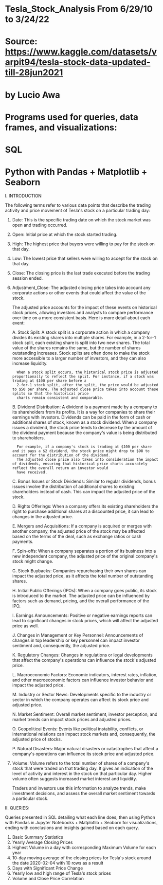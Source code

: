 # Tesla_Stock_Analysis From 6/29/10 to 3/24/22

# Source: https://www.kaggle.com/datasets/varpit94/tesla-stock-data-updated-till-28jun2021

# by Lucio Awa

# Programs used for queries, data frames, and visualizations:
# SQL
# Python with Pandas + Matplotlib + Seaborn

I. 	INTRODUCTION

The following terms refer to various data points that describe the trading activity and price movement of Tesla's stock on a particular trading day:

1. Date: This is the specific trading date on which the stock market was open and trading occurred.

2. Open: Initial price at which the stock started trading.

3. High: The highest price that buyers were willing to pay for the stock on that day.

4. Low: The lowest price that sellers were willing to accept for the stock on that day.

5. Close: The closing price is the last trade executed before the trading session ended.

6. Adjustment_Close: The adjusted closing price takes into account any corporate actions or other events that could affect the value of the stock. 

    The adjusted price accounts for the impact of these events on historical stock prices, allowing investors and analysts to compare performance over time on a more consistent basis. 
    Here is more detail about each event:

      A. Stock Split: A stock split is a corporate action in which a company divides its existing shares into multiple shares. For example, in a 2-for-1 stock split, each existing
         share is split into two new shares. The total value of the shares remains the same, but the number of shares outstanding increases. Stock splits are often done to make the
         stock more accessible to a larger number of investors, and they can also increase liquidity. 

         When a stock split occurs, the historical stock price is adjusted proportionally to reflect the split. For instance, if a stock was trading at $100 per share before a
         2-for-1 stock split, after the split, the price would be adjusted to $50 per share. The adjusted close price takes into account these splits so that the historical price
         charts remain consistent and comparable.

      B. Dividend Distribution: A dividend is a payment made by a company to its shareholders from its profits. It is a way for companies to share their earnings with investors.
         Dividends can be paid in the form of cash or additional shares of stock, known as a stock dividend. When a company issues a dividend, the stock price tends to decrease by
         the amount of the dividend payment because the company's value is being distributed to shareholders.

         For example, if a company's stock is trading at $100 per share and it pays a $2 dividend, the stock price might drop to $98 to account for the distribution of the dividend.
         The adjusted close price also takes into consideration the impact of dividends, ensuring that historical price charts accurately reflect the overall return an investor would
         have received.

      C. Bonus Issues or Stock Dividends: Similar to regular dividends, bonus issues involve the distribution of additional shares to existing shareholders instead of cash. This can
         impact the adjusted price of the stock.

      D. Rights Offerings: When a company offers its existing shareholders the right to purchase additional shares at a discounted price, it can lead to changes in the adjusted price.

      E. Mergers and Acquisitions: If a company is acquired or merges with another company, the adjusted price of the stock may be affected based on the terms of the deal, such as
         exchange ratios or cash payments.

      F. Spin-offs: When a company separates a portion of its business into a new independent company, the adjusted price of the original company's stock might change.

      G. Stock Buybacks: Companies repurchasing their own shares can impact the adjusted price, as it affects the total number of outstanding shares.

      H. Initial Public Offerings (IPOs): When a company goes public, its stock is introduced to the market. The adjusted price can be influenced by factors such as demand, pricing,
         and the overall performance of the IPO.

      I. Earnings Announcements: Positive or negative earnings reports can lead to significant changes in stock prices, which will affect the adjusted price as well.

      J. Changes in Management or Key Personnel: Announcements of changes in top leadership or key personnel can impact investor sentiment and, consequently, the adjusted price.

      K. Regulatory Changes: Changes in regulations or legal developments that affect the company's operations can influence the stock's adjusted price.

      L. Macroeconomic Factors: Economic indicators, interest rates, inflation, and other macroeconomic factors can influence investor behavior and impact the adjusted price.

      M. Industry or Sector News: Developments specific to the industry or sector in which the company operates can affect its stock price and adjusted price.

      N. Market Sentiment: Overall market sentiment, investor perception, and market trends can impact stock prices and adjusted prices.

      O. Geopolitical Events: Events like political instability, conflicts, or international relations can impact stock markets and, consequently, the adjusted price of stocks.

      P. Natural Disasters: Major natural disasters or catastrophes that affect a company's operations can influence its stock price and adjusted price.

7. Volume: Volume refers to the total number of shares of a company's stock that were traded on that trading day. It gives an indication of the level of activity and interest in
   the stock on that particular day. Higher volume often suggests increased market interest and liquidity.

   Traders and investors use this information to analyze trends, make investment decisions, and assess the overall market sentiment towards a particular stock.

II. 	QUERIES: 

Queries presented in SQL detailing what each line does, then using Python with Pandas in Jupyter Notebooks + Matplotlib + Seaborn for visualizations, ending with conclusions and insights
gained based on each query. 

1. Basic Summary Statistics
2. Yearly Average Closing Prices
3. Highest Volume in a day with corresponding Maximum Volume for each year
4. 10-day moving average of the closing prices for Tesla's stock around the date 2020-02-04 with 10 rows as a result
5. Days with Significant Price Change
6. Yearly low and high range of Tesla's stock prices
7. Volume and Close Price Correlation


